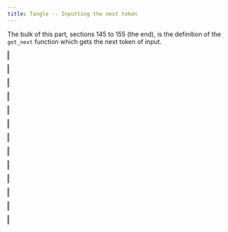 ```yaml
---
title: Tangle -- Inputting the next token
---
```


<style>
object {
    border: 2px solid grey;
    width: 100%;
}
img {
    max-width: 100%;
}
</style>


The bulk of this part, sections 145 to 155 (the end), is the definition of the `get_next` function which gets the next token of input.


<object type="image/svg+xml" data="tangle-143.svg"></object>


<object type="image/svg+xml" data="tangle-144.svg"></object>


<object type="image/svg+xml" data="tangle-145.svg"></object>


<object type="image/svg+xml" data="tangle-146.svg"></object>


<object type="image/svg+xml" data="tangle-147.svg"></object>


<object type="image/svg+xml" data="tangle-148.svg"></object>


<object type="image/svg+xml" data="tangle-149.svg"></object>


<object type="image/svg+xml" data="tangle-150.svg"></object>


<object type="image/svg+xml" data="tangle-151.svg"></object>


<object type="image/svg+xml" data="tangle-152.svg"></object>


<object type="image/svg+xml" data="tangle-153.svg"></object>


<object type="image/svg+xml" data="tangle-154.svg"></object>


<object type="image/svg+xml" data="tangle-155.svg"></object>


